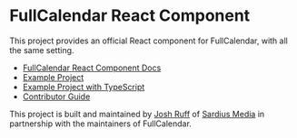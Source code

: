 
# FullCalendar React Component

This project provides an official React component for FullCalendar, with all the same setting.

- [FullCalendar React Component Docs](https://fullcalendar.io/docs/react)
- [Example Project](https://github.com/fullcalendar/fullcalendar-example-projects/tree/master/react)
- [Example Project with TypeScript](https://github.com/fullcalendar/fullcalendar-example-projects/tree/master/react-typescript)
- [Contributor Guide](CONTRIBUTORS.md)

This project is built and maintained by [Josh Ruff](https://github.com/joshuaRuff) of [Sardius Media](http://sardius.media/) in partnership with the maintainers of FullCalendar.
